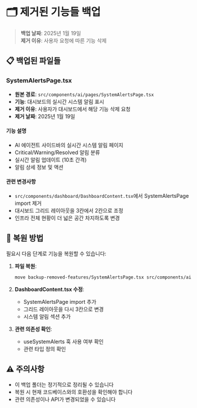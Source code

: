 # 🗂️ 제거된 기능들 백업

> **백업 날짜**: 2025년 1월 19일  
> **제거 이유**: 사용자 요청에 따른 기능 삭제

## 📋 백업된 파일들

### SystemAlertsPage.tsx
- **원본 경로**: `src/components/ai/pages/SystemAlertsPage.tsx`
- **기능**: 대시보드의 실시간 시스템 알림 표시
- **제거 이유**: 사용자가 대시보드에서 해당 기능 삭제 요청
- **제거 날짜**: 2025년 1월 19일

#### 기능 설명
- AI 에이전트 사이드바의 실시간 시스템 알림 페이지
- Critical/Warning/Resolved 알림 분류
- 실시간 알림 업데이트 (10초 간격)
- 알림 상세 정보 및 액션

#### 관련 변경사항
- `src/components/dashboard/DashboardContent.tsx`에서 SystemAlertsPage import 제거
- 대시보드 그리드 레이아웃을 3칸에서 2칸으로 조정
- 인프라 전체 현황이 더 넓은 공간 차지하도록 변경

## 🔄 복원 방법

필요시 다음 단계로 기능을 복원할 수 있습니다:

1. **파일 복원**:
   ```bash
   move backup-removed-features/SystemAlertsPage.tsx src/components/ai/pages/
   ```

2. **DashboardContent.tsx 수정**:
   - SystemAlertsPage import 추가
   - 그리드 레이아웃을 다시 3칸으로 변경
   - 시스템 알림 섹션 추가

3. **관련 의존성 확인**:
   - useSystemAlerts 훅 사용 여부 확인
   - 관련 타입 정의 확인

## ⚠️ 주의사항

- 이 백업 폴더는 정기적으로 정리될 수 있습니다
- 복원 시 현재 코드베이스와의 호환성을 확인해야 합니다
- 관련 의존성이나 API가 변경되었을 수 있습니다